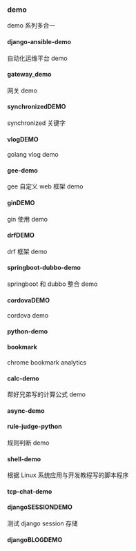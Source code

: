 ### demo

demo 系列多合一

#### django-ansible-demo

自动化运维平台 demo

#### gateway_demo

网关 demo

#### synchronizedDEMO

synchronized 关键字

#### vlogDEMO

golang vlog demo

#### gee-demo

gee 自定义 web 框架 demo

#### ginDEMO

gin 使用 demo

#### drfDEMO

drf 框架 demo

#### springboot-dubbo-demo

springboot 和 dubbo 整合 demo

#### cordovaDEMO

cordova demo

#### python-demo

#### bookmark

chrome bookmark analytics

#### calc-demo

帮好兄弟写的计算公式 demo

#### async-demo

#### rule-judge-python

规则判断 demo

#### shell-demo

根据 Linux 系统应用与开发教程写的脚本程序

#### tcp-chat-demo

#### djangoSESSIONDEMO

测试 django session 存储

#### djangoBLOGDEMO
